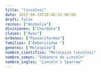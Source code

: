 ```yaml
---
title: "lincolnii"
date: 2017-08-18T20:46:32-06:00
draft: false
reinos: ["Animalia"]
divisiones: ["Chordata"]
clases: ["Aves"]
ordenes: ["Passeriformes"]
familias: ["Emberizidae "]
generos: ["Melospiza"]
nombre_cientifico: "Melospiza lincolnii"
nombre_comun: "Sabanero de Lincoln"
nombre_ingles: "Lincoln's Sparrow"
---
```

